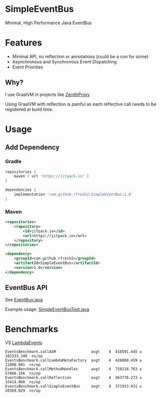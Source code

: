 # SimpleEventBus

Minimal, High Performance Java EventBus

# Features

* Minimal API, no reflection or annotations (could be a con for some)
* Asynchronous and Synchronous Event Dispatching
* Event Priorities

## Why?

I use GraalVM in projects like [ZenithProxy](https://github.com/rfresh2/ZenithProxy)

Using GraalVM with reflection is painful as each reflective call needs to be registered at build time.

# Usage

## Add Dependency

### Gradle
```groovy
repositories {
    maven { url 'https://jitpack.io' }
}

dependencies {
    implementation 'com.github.rfresh2:SimpleEventBus:1.0'
}
```

### Maven
```xml
<repositories>
    <repository>
        <id>jitpack.io</id>
        <url>https://jitpack.io</url> 
    </repository>
</repositories>

<dependency>
    <groupId>com.github.rfresh2</groupId>
    <artifactId>SimpleEventBus</artifactId>
    <version>1.0</version>
</dependency>
```

## EventBus API

See [EventBus.java](https://github.com/rfresh2/SimpleEventBus/blob/mainline/src/main/java/com/github/rfresh2/SimpleEventBus.java)

Example usage: [SimpleEventBusTest.java](https://github.com/rfresh2/SimpleEventBus/blob/mainline/src/test/java/com/github/rfresh2/SimpleEventBusTest.java)

# Benchmarks

VS [LambdaEvents](https://github.com/lenni0451/LambdaEvents)

```
EventsBenchmark.callASM                avgt    4  418591.445 ± 182333.340  ns/op
EventsBenchmark.callLambdaMetaFactory  avgt    4  426080.459 ±  11000.081  ns/op
EventsBenchmark.callMethodHandles      avgt    4  758218.763 ±  57466.156  ns/op
EventsBenchmark.callReflection         avgt    4  563770.273 ±  33414.060  ns/op
EventsBenchmark.callSimpleEventBus     avgt    4  371913.931 ±  20369.029  ns/op
```
